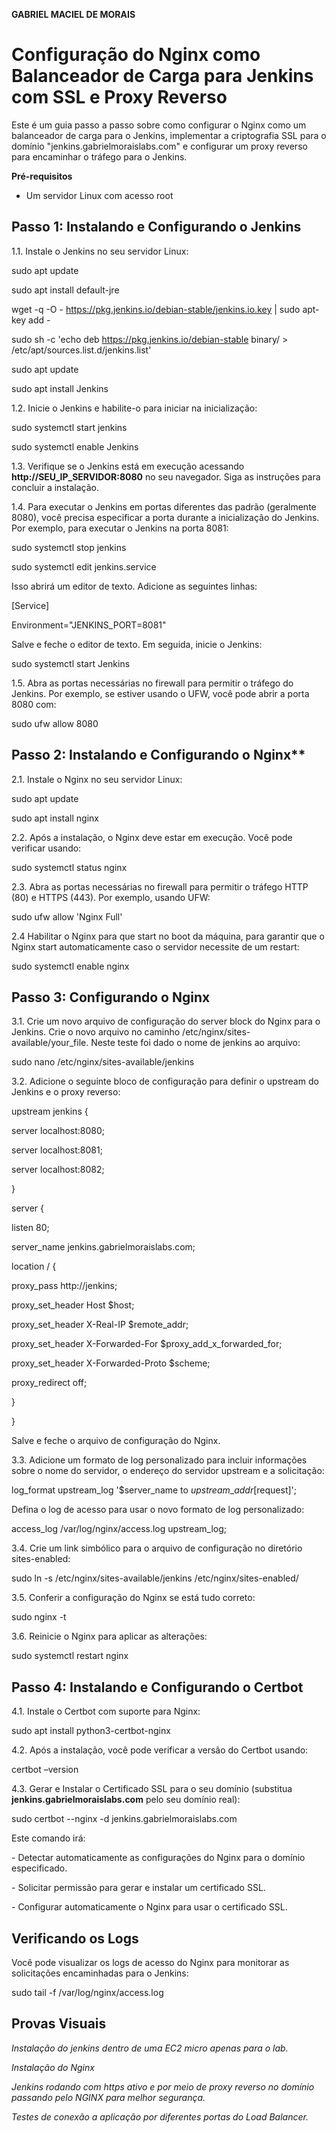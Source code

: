 **GABRIEL MACIEL DE MORAIS**

# Configuração do Nginx como Balanceador de Carga para Jenkins com SSL e Proxy Reverso

Este é um guia passo a passo sobre como configurar o Nginx como um balanceador de carga para o Jenkins, implementar a criptografia SSL para o domínio "jenkins.gabrielmoraislabs.com" e configurar um proxy reverso para encaminhar o tráfego para o Jenkins.

**Pré-requisitos**

- Um servidor Linux com acesso root


## Passo 1: Instalando e Configurando o Jenkins

1\.1. Instale o Jenkins no seu servidor Linux:

sudo apt update

sudo apt install default-jre

wget -q -O - https://pkg.jenkins.io/debian-stable/jenkins.io.key | sudo apt-key add -

sudo sh -c 'echo deb https://pkg.jenkins.io/debian-stable binary/ > /etc/apt/sources.list.d/jenkins.list'

sudo apt update

sudo apt install Jenkins

1\.2. Inicie o Jenkins e habilite-o para iniciar na inicialização:

sudo systemctl start jenkins

sudo systemctl enable Jenkins

1\.3. Verifique se o Jenkins está em execução acessando **http://SEU\_IP\_SERVIDOR:8080** no seu navegador. Siga as instruções para concluir a instalação.

1\.4. Para executar o Jenkins em portas diferentes das padrão (geralmente 8080), você precisa especificar a porta durante a inicialização do Jenkins. Por exemplo, para executar o Jenkins na porta 8081:

sudo systemctl stop jenkins

sudo systemctl edit jenkins.service

Isso abrirá um editor de texto. Adicione as seguintes linhas:

[Service]

Environment="JENKINS\_PORT=8081"

Salve e feche o editor de texto. Em seguida, inicie o Jenkins:

sudo systemctl start Jenkins

1\.5. Abra as portas necessárias no firewall para permitir o tráfego do Jenkins. Por exemplo, se estiver usando o UFW, você pode abrir a porta 8080 com:

sudo ufw allow 8080


## Passo 2: Instalando e Configurando o Nginx**

2\.1. Instale o Nginx no seu servidor Linux:

sudo apt update

sudo apt install nginx

2\.2. Após a instalação, o Nginx deve estar em execução. Você pode verificar usando:

sudo systemctl status nginx

2\.3. Abra as portas necessárias no firewall para permitir o tráfego HTTP (80) e HTTPS (443). Por exemplo, usando UFW:

sudo ufw allow 'Nginx Full'

2\.4 Habilitar o Nginx para que start no boot da máquina, para garantir que o Nginx start automaticamente caso o servidor necessite de um restart:

sudo systemctl enable nginx


## Passo 3: Configurando o Nginx

3\.1. Crie um novo arquivo de configuração do server block do Nginx para o Jenkins. Crie o novo arquivo no caminho /etc/nginx/sites-available/your\_file. Neste teste foi dado o nome de jenkins ao arquivo:

sudo nano /etc/nginx/sites-available/jenkins

3\.2. Adicione o seguinte bloco de configuração para definir o upstream do Jenkins e o proxy reverso:


upstream jenkins {

  server localhost:8080;

  server localhost:8081;

  server localhost:8082;

}

server {

  listen 80;

  server\_name jenkins.gabrielmoraislabs.com;

  location / {

  proxy\_pass http://jenkins;

  proxy\_set\_header Host $host;

  proxy\_set\_header X-Real-IP $remote\_addr;

  proxy\_set\_header X-Forwarded-For $proxy\_add\_x\_forwarded\_for;

  proxy\_set\_header X-Forwarded-Proto $scheme;

  proxy\_redirect off;

  }

}

Salve e feche o arquivo de configuração do Nginx.

3\.3. Adicione um formato de log personalizado para incluir informações sobre o nome do servidor, o endereço do servidor upstream e a solicitação:

log\_format upstream\_log '$server\_name to $upstream\_addr [$request]';

Defina o log de acesso para usar o novo formato de log personalizado:

access\_log /var/log/nginx/access.log upstream\_log;

3\.4. Crie um link simbólico para o arquivo de configuração no diretório sites-enabled:

sudo ln -s /etc/nginx/sites-available/jenkins /etc/nginx/sites-enabled/

3\.5. Conferir a configuração do Nginx se está tudo correto:

sudo nginx -t

3\.6. Reinicie o Nginx para aplicar as alterações:

sudo systemctl restart nginx


## Passo 4: Instalando e Configurando o Certbot

4\.1. Instale o Certbot com suporte para Nginx:

sudo apt install python3-certbot-nginx

4\.2. Após a instalação, você pode verificar a versão do Certbot usando:

certbot –version

4\.3. Gerar e Instalar o Certificado SSL para o seu domínio (substitua **jenkins.gabrielmoraislabs.com** pelo seu domínio real):

sudo certbot --nginx -d jenkins.gabrielmoraislabs.com

Este comando irá: 

\- Detectar automaticamente as configurações do Nginx para o domínio especificado.

\- Solicitar permissão para gerar e instalar um certificado SSL. 

\- Configurar automaticamente o Nginx para usar o certificado SSL.


## Verificando os Logs

Você pode visualizar os logs de acesso do Nginx para monitorar as solicitações encaminhadas para o Jenkins:

sudo tail -f /var/log/nginx/access.log


## Provas Visuais

*Instalação do jenkins dentro de uma EC2 micro apenas para o lab.*

*Instalação do Nginx*

*Jenkins rodando com https ativo e por meio de proxy reverso no domínio passando pelo NGINX para melhor segurança.*

*Testes de conexão a aplicação por diferentes portas do Load Balancer.*




